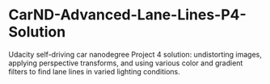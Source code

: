 # CarND-Advanced-Lane-Lines-P4-Solution
Udacity self-driving car nanodegree Project 4 solution:  undistorting images, applying perspective transforms, and using various color and gradient filters to find lane lines in varied lighting conditions.
